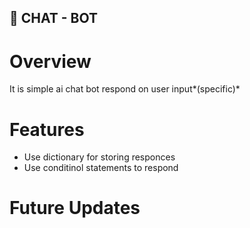 ## 🤖 CHAT - BOT

# Overview 
It is simple ai chat bot respond on user input*(specific)*

# Features
- Use dictionary for storing responces
- Use conditinol statements to respond

# Future Updates
